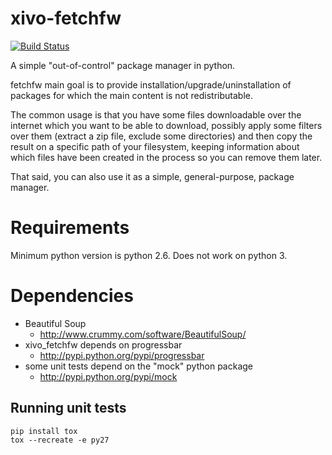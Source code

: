 xivo-fetchfw
=========
[![Build Status](https://jenkins.wazo.community/buildStatus/icon?job=xivo-fetchfw)](https://jenkins.wazo.community/job/xivo-fetchfw)

A simple "out-of-control" package manager in python.

fetchfw main goal is to provide installation/upgrade/uninstallation of
packages for which the main content is not redistributable.

The common usage is that you have some files downloadable over the internet
which you want to be able to download, possibly apply some filters over them
(extract a zip file, exclude some directories) and then copy the result on a
specific path of your filesystem, keeping information about which files have
been created in the process so you can remove them later.

That said, you can also use it as a simple, general-purpose, package manager.

Requirements
============

Minimum python version is python 2.6. Does not work on python 3.

Dependencies
============

* Beautiful Soup
  * http://www.crummy.com/software/BeautifulSoup/
* xivo_fetchfw depends on progressbar
  * http://pypi.python.org/pypi/progressbar
* some unit tests depend on the "mock" python package
  * http://pypi.python.org/pypi/mock

Running unit tests
------------------

```
pip install tox
tox --recreate -e py27
```
